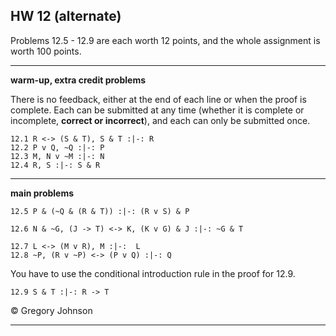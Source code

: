 ## HW 12 (alternate)

Problems 12.5 - 12.9 are each worth 12 points, and the whole assignment is worth 100 points.

---

**warm-up, extra credit problems**

There is no feedback, either at the end of each line or when the proof is complete. Each can be submitted at any time (whether it is complete or incomplete, **correct or incorrect**), and each can only be submitted once.

~~~{.ProofChecker .JohnsonSL options="fonts tabindent render exam" guides="fitch" feedback="none" points="1" late-credit="1"}
12.1 R <-> (S & T), S & T :|-: R 
12.2 P v Q, ~Q :|-: P 
12.3 M, N v ~M :|-: N
12.4 R, S :|-: S & R 
~~~

---

**main problems**

~~~{.ProofChecker .JohnsonSL options="fonts tabindent render" guides="fitch" points="12" late-credit="12"}
12.5 P & (~Q & (R & T)) :|-: (R v S) & P

12.6 N & ~G, (J -> T) <-> K, (K v G) & J :|-: ~G & T

12.7 L <-> (M v R), M :|-:  L
12.8 ~P, (R v ~P) <-> (P v Q) :|-: Q
~~~

You have to use the conditional introduction rule in the proof for 12.9.

~~~{.ProofChecker .JohnsonSL options="fonts tabindent render" guides="fitch" points="12" late-credit="12"}
12.9 S & T :|-: R -> T
~~~

<p>&copy; <script>document.write(new Date().getFullYear())</script> Gregory Johnson</p>

--- 
 

